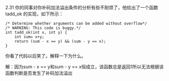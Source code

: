 2.31 你的同事对你补码加法溢出条件的分析有些不耐烦了，他给出了一个函数tadd_ok 的实现，如下所示：  

    /* Determine whether arguments can be added without overflow*/
    /* WARNING: This code is buggy.*/
    int tadd_ok(int x, int y) {
        int sum= x+y;
        return (sum - x == y) && (sum - y == x);
    }
你看了代码以后笑了。解释一下为什么。

解：因为sum - x == y和sum - y == x恒成立，该函数总是返回1所以无法根据该函数判断是否发生了补码加法溢出